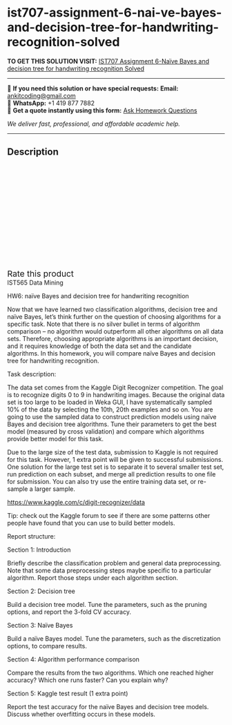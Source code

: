 # ist707-assignment-6-nai-ve-bayes-and-decision-tree-for-handwriting-recognition-solved
**TO GET THIS SOLUTION VISIT:** [IST707 Assignment 6-Naïve Bayes and decision tree for handwriting recognition Solved](https://www.ankitcodinghub.com/product/ist707-assignment-6-nai%cc%88ve-bayes-and-decision-tree-for-handwriting-recognition-solved/)


---

📩 **If you need this solution or have special requests:** **Email:** ankitcoding@gmail.com  
📱 **WhatsApp:** +1 419 877 7882  
📄 **Get a quote instantly using this form:** [Ask Homework Questions](https://www.ankitcodinghub.com/services/ask-homework-questions/)

*We deliver fast, professional, and affordable academic help.*

---

<h2>Description</h2>



<div class="kk-star-ratings kksr-auto kksr-align-center kksr-valign-top" data-payload="{&quot;align&quot;:&quot;center&quot;,&quot;id&quot;:&quot;96004&quot;,&quot;slug&quot;:&quot;default&quot;,&quot;valign&quot;:&quot;top&quot;,&quot;ignore&quot;:&quot;&quot;,&quot;reference&quot;:&quot;auto&quot;,&quot;class&quot;:&quot;&quot;,&quot;count&quot;:&quot;0&quot;,&quot;legendonly&quot;:&quot;&quot;,&quot;readonly&quot;:&quot;&quot;,&quot;score&quot;:&quot;0&quot;,&quot;starsonly&quot;:&quot;&quot;,&quot;best&quot;:&quot;5&quot;,&quot;gap&quot;:&quot;4&quot;,&quot;greet&quot;:&quot;Rate this product&quot;,&quot;legend&quot;:&quot;0\/5 - (0 votes)&quot;,&quot;size&quot;:&quot;24&quot;,&quot;title&quot;:&quot;IST707 Assignment 6-Naïve Bayes and decision tree for handwriting recognition Solved&quot;,&quot;width&quot;:&quot;0&quot;,&quot;_legend&quot;:&quot;{score}\/{best} - ({count} {votes})&quot;,&quot;font_factor&quot;:&quot;1.25&quot;}">

<div class="kksr-stars">

<div class="kksr-stars-inactive">
            <div class="kksr-star" data-star="1" style="padding-right: 4px">


<div class="kksr-icon" style="width: 24px; height: 24px;"></div>
        </div>
            <div class="kksr-star" data-star="2" style="padding-right: 4px">


<div class="kksr-icon" style="width: 24px; height: 24px;"></div>
        </div>
            <div class="kksr-star" data-star="3" style="padding-right: 4px">


<div class="kksr-icon" style="width: 24px; height: 24px;"></div>
        </div>
            <div class="kksr-star" data-star="4" style="padding-right: 4px">


<div class="kksr-icon" style="width: 24px; height: 24px;"></div>
        </div>
            <div class="kksr-star" data-star="5" style="padding-right: 4px">


<div class="kksr-icon" style="width: 24px; height: 24px;"></div>
        </div>
    </div>

<div class="kksr-stars-active" style="width: 0px;">
            <div class="kksr-star" style="padding-right: 4px">


<div class="kksr-icon" style="width: 24px; height: 24px;"></div>
        </div>
            <div class="kksr-star" style="padding-right: 4px">


<div class="kksr-icon" style="width: 24px; height: 24px;"></div>
        </div>
            <div class="kksr-star" style="padding-right: 4px">


<div class="kksr-icon" style="width: 24px; height: 24px;"></div>
        </div>
            <div class="kksr-star" style="padding-right: 4px">


<div class="kksr-icon" style="width: 24px; height: 24px;"></div>
        </div>
            <div class="kksr-star" style="padding-right: 4px">


<div class="kksr-icon" style="width: 24px; height: 24px;"></div>
        </div>
    </div>
</div>


<div class="kksr-legend" style="font-size: 19.2px;">
            <span class="kksr-muted">Rate this product</span>
    </div>
    </div>
<div class="page" title="Page 1">
<div class="layoutArea">
<div class="column">
IST565 Data Mining

HW6: naïve Bayes and decision tree for handwriting recognition

Now that we have learned two classification algorithms, decision tree and naïve Bayes, let’s think further on the question of choosing algorithms for a specific task. Note that there is no silver bullet in terms of algorithm comparison – no algorithm would outperform all other algorithms on all data sets. Therefore, choosing appropriate algorithms is an important decision, and it requires knowledge of both the data set and the candidate algorithms. In this homework, you will compare naïve Bayes and decision tree for handwriting recognition.

Task description:

The data set comes from the Kaggle Digit Recognizer competition. The goal is to recognize digits 0 to 9 in handwriting images. Because the original data set is too large to be loaded in Weka GUI, I have systematically sampled 10% of the data by selecting the 10th, 20th examples and so on. You are going to use the sampled data to construct prediction models using naïve Bayes and decision tree algorithms. Tune their parameters to get the best model (measured by cross validation) and compare which algorithms provide better model for this task.

Due to the large size of the test data, submission to Kaggle is not required for this task. However, 1 extra point will be given to successful submissions. One solution for the large test set is to separate it to several smaller test set, run prediction on each subset, and merge all prediction results to one file for submission. You can also try use the entire training data set, or re-sample a larger sample.

https://www.kaggle.com/c/digit-recognizer/data

Tip: check out the Kaggle forum to see if there are some patterns other people have found that you can use to build better models.

Report structure:

Section 1: Introduction

Briefly describe the classification problem and general data preprocessing. Note that some data preprocessing steps maybe specific to a particular algorithm. Report those steps under each algorithm section.

Section 2: Decision tree

Build a decision tree model. Tune the parameters, such as the pruning options, and report the 3-fold CV accuracy.

Section 3: Naïve Bayes

Build a naïve Bayes model. Tune the parameters, such as the discretization options, to compare results.

Section 4: Algorithm performance comparison

Compare the results from the two algorithms. Which one reached higher accuracy? Which one runs faster? Can you explain why?

</div>
</div>
</div>
<div class="page" title="Page 2">
<div class="layoutArea">
<div class="column">
Section 5: Kaggle test result (1 extra point)

Report the test accuracy for the naïve Bayes and decision tree models. Discuss whether overfitting occurs in these models.

</div>
</div>
</div>
